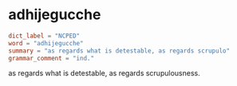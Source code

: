# adhijegucche

``` toml
dict_label = "NCPED"
word = "adhijegucche"
summary = "as regards what is detestable, as regards scrupulo"
grammar_comment = "ind."
```

as regards what is detestable, as regards scrupulousness.

